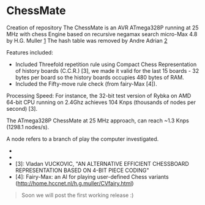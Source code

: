 # ChessMate
Creation of repository
The ChessMate is an AVR ATmega328P running at 25 MHz with chess Engine based on recursive negamax search micro-Max 4.8 by 
H.G. Muller [1]
The hash table was removed by Andre Adrian [2]


Features included:
- Included Threefold repetition rule using Compact Chess Representation of history boards (C.C.R.) [3], we made it valid 
for the last 15 boards - 32 bytes per board so the history boards occupies 480 bytes of RAM.
- Included the Fifty-move rule check (from fairy-Max [4]).

Processing Speed:
For instance, the 32-bit test version of Rybka on AMD 64-bit CPU running on 2.4Ghz achieves 104 Knps (thousands of nodes 
per second) [3].


The ATmega328P ChessMate at 25 MHz approach, can reach ~1.3 Knps (1298.1 nodes/s).

A node refers to a branch of play the computer investigated. 

- [1]: <Micro-Max, a 133-line Chess Source http://home.hccnet.nl/h.g.muller/max-src2.html>
- [2]: http://chessprogramming.wikispaces.com/Andre+Adrian
- [3]: Vladan VUCKOVIC, "AN ALTERNATIVE EFFICIENT CHESSBOARD REPRESENTATION BASED ON 4-BIT PIECE CODING"
- [4]: Fairy-Max: an AI for playing user-defined Chess variants (http://home.hccnet.nl/h.g.muller/CVfairy.html)

> Soon we will post the first working release :)
